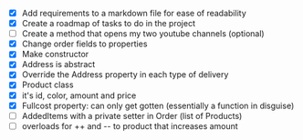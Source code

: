 - [x] Add requirements to a markdown file for ease of readability
- [x] Create a roadmap of tasks to do in the project
- [ ] Create a method that opens my two youtube channels (optional)
- [x] Change order fields to properties
- [x] Make constructor
- [x] Address is abstract
- [x] Override the Address property in each type of delivery
- [x] Product class
- [x] it's id, color, amount and price
- [x] Fullcost property: can only get gotten (essentially a function in disguise)
- [ ] AddedItems with a private setter in Order (list of Products)
- [ ] overloads for ++ and -- to product that increases amount